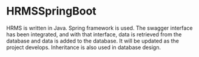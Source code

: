 # HRMSSpringBoot
HRMS is written in Java. Spring framework is used. The swagger interface has been integrated, and with that interface, data is retrieved from the database and data is added to the database.
It will be updated as the project develops.
Inheritance is also used in database design.
